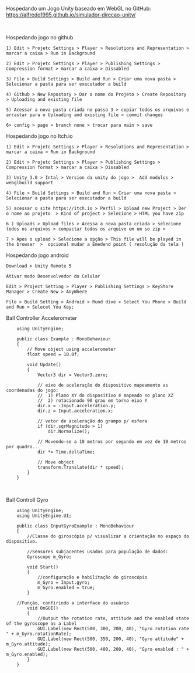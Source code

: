Hospedando um Jogo Unity baseado em WebGL no GitHub: https://alfredo1995.github.io/simulador-direcao-unity/

<br>

Hospedando jogo no github 

    
    1) Edit > Projetc Settings > Player > Resolutions and Representation > marcar a caixa > Run in Background
    
    2) Edit > Projetc Settings > Player > Publishing Settings > Compression format > marcar a caixa > Dissabled
    
    3) File > Build Settings > Build and Run > Criar uma nova pasta > Selecionar a pasta para ser executador a build
    
    4) Github > New Repostory > Dar o nome do Projeto > Create Repository > Uploading and existing file
    
    5) Acessar a nova pasta criada no passo 3 > copiar todos os arquivos e arrastar para o Uploading and existing file > commit changes
    
    6> config > page > branch none > trocar para main > save
    
    
Hospedando jogo no Itch.io
    
    
    1) Edit > Projetc Settings > Player > Resolutions and Representation > marcar a caixa > Run in Background
    
    2) Edit > Projetc Settings > Player > Publishing Settings > Compression format > marcar a caixa > Dissabled
    
    3) Unity 3.0 > Intal > Version da unity do jogo >  Add modulos > webglbuild support
    
    4) File > Build Settings > Build and Run > Criar uma nova pasta > Selecionar a pasta para ser executador a build
    
    5) acessar o site https://itch.io > Perfil > Upload new Project > Der o nome ao projeto  > Kind of project > Selecione > HTML you have zip
    
    6 ) Uploads > Upload files > Acessa a nova pasta criada > selecione todos os arquivos > compactar todos os arquivo em um so zip > 
    
    7 > Apos o upload > Selecione a opção > This file will be played in the browser  >  opcional mudar a Emedend point ( resolução da tela )
    
    
Hospedando jogo android

    Download > Unity Remote 5
    
    Ativar modo Desenvolvedor do Celular

    Edit > Project Setting > Player > Publishing Settings > KeyStore Manager > Create New > AnyWhere
    
    File > Build Setting > Android > Rund dive > Select You Phone > Build and Run > Selecet You Key;

Ball Controller Accelerometer

        using UnityEngine;

        public class Example : MonoBehaviour
        {
            // Move object using accelerometer
            float speed = 10.0f;

            void Update()
            {
                Vector3 dir = Vector3.zero;

                // eixo de aceleração do dispositivo mapeamento as coordenadas do jogo:        
                //  1) Plano XY do dispositivo é mapeado no plano XZ
                //  2) rotacionado 90 grau em torno eixo Y
                dir.x = -Input.acceleration.y;
                dir.z = Input.acceleration.x;

                // vetor de aceleração do grampo p/ esfera
                if (dir.sqrMagnitude > 1)
                    dir.Normalize();

                // Movendo-se a 10 metros por segundo em vez de 10 metros por quadro...
                dir *= Time.deltaTime;

                // Move object
                transform.Translate(dir * speed);
            }
        }
        
        
  <br>      
        
Ball Controll Gyro


        using UnityEngine;
        using UnityEngine.UI;

        public class InputGyroExample : MonoBehaviour
        {
            //Classe do giroscópio p/ visualizar a orientação no espaço do dispositivo.
            
            //Sensores subjacentes usados para população de dados:
            Gyroscope m_Gyro;

            void Start()
            {
                //configuração e habilitação do giroscópio
                m_Gyro = Input.gyro;
                m_Gyro.enabled = true;
            }

        //Função, confirindo a interface do usuário
            void OnGUI()
            {
                //Output the rotation rate, attitude and the enabled state of the gyroscope as a Label
                GUI.Label(new Rect(500, 300, 200, 40), "Gyro rotation rate " + m_Gyro.rotationRate);
                GUI.Label(new Rect(500, 350, 200, 40), "Gyro attitude" + m_Gyro.attitude);
                GUI.Label(new Rect(500, 400, 200, 40), "Gyro enabled : " + m_Gyro.enabled);
            }
        }
